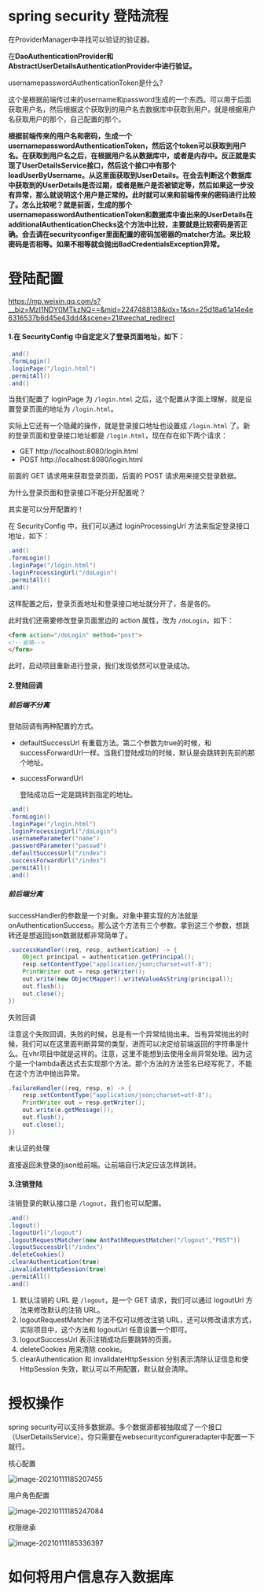 # spring security 登陆流程

在ProviderManager中寻找可以验证的验证器。

在**DaoAuthenticationProvider和AbstractUserDetailsAuthenticationProvider中进行验证。**

usernamepasswordAuthenticationToken是什么?

这个是根据前端传过来的username和password生成的一个东西。可以用于后面获取用户名，然后根据这个获取到的用户名去数据库中获取到用户。就是根据用户名获取用户的那个，自己配置的那个。

**根据前端传来的用户名和密码，生成一个usernamepasswordAuthenticationToken，然后这个token可以获取到用户名。在获取到用户名之后，在根据用户名从数据库中，或者是内存中。反正就是实现了UserDetailsService接口，然后这个接口中有那个loadUserByUsername。从这里面获取到UserDetails。在会去判断这个数据库中获取到的UserDetails是否过期，或者是账户是否被锁定等，然后如果这一步没有异常，那么就说明这个用户是正常的。此时就可以来和前端传来的密码进行比较了。怎么比较呢？就是前面，生成的那个 usernamepasswordAuthenticationToken和数据库中查出来的UserDetails在additionalAuthenticationChecks这个方法中比较，主要就是比较密码是否正确。会去调在securityconfiger里面配置的密码加密器的matcher方法。来比较密码是否相等。如果不相等就会抛出BadCredentialsException异常。**

# 登陆配置

https://mp.weixin.qq.com/s?__biz=MzI1NDY0MTkzNQ==&mid=2247488138&idx=1&sn=25d18a61a14e4e6316537b6d45e43dd4&scene=21#wechat_redirect

#### 1.在 SecurityConfig 中自定定义了登录页面地址，如下：

```java
.and()
.formLogin()
.loginPage("/login.html")
.permitAll()
.and()
```

当我们配置了 loginPage 为 `/login.html` 之后，这个配置从字面上理解，就是设置登录页面的地址为 `/login.html`。

实际上它还有一个隐藏的操作，就是登录接口地址也设置成 `/login.html` 了。新的登录页面和登录接口地址都是 `/login.html`，现在存在如下两个请求：

- GET http://localhost:8080/login.html
- POST http://localhost:8080/login.html

前面的 GET 请求用来获取登录页面，后面的 POST 请求用来提交登录数据。

为什么登录页面和登录接口不能分开配置呢？

其实是可以分开配置的！

在 SecurityConfig 中，我们可以通过 loginProcessingUrl 方法来指定登录接口地址，如下：

```java
.and()
.formLogin()
.loginPage("/login.html")
.loginProcessingUrl("/doLogin")
.permitAll()
.and()
```

这样配置之后，登录页面地址和登录接口地址就分开了，各是各的。

此时我们还需要修改登录页面里边的 action 属性，改为 `/doLogin`，如下：

```html
<form action="/doLogin" method="post">
<!--省略-->
</form>
```

此时，启动项目重新进行登录，我们发现依然可以登录成功。

#### 2.登陆回调

##### 前后端不分离

登陆回调有两种配置的方式。

- defaultSuccessUrl  有重载方法。第二个参数为true的时候，和successForwardUrl一样。当我们登陆成功的时候，默认是会跳转到先前的那个地址。

- successForwardUrl  

  登陆成功后一定是跳转到指定的地址。

```java
.and()
.formLogin()
.loginPage("/login.html")
.loginProcessingUrl("/doLogin")
.usernameParameter("name")
.passwordParameter("passwd")
.defaultSuccessUrl("/index")
.successForwardUrl("/index")
.permitAll()
.and()
```

##### 前后端分离

successHandler的参数是一个对象。对象中要实现的方法就是onAuthenticationSuccess。那么这个方法有三个参数。拿到这三个参数，想跳转还是想返回json数据就都非常简单了。

```java
.successHandler((req, resp, authentication) -> {
    Object principal = authentication.getPrincipal();
    resp.setContentType("application/json;charset=utf-8");
    PrintWriter out = resp.getWriter();
    out.write(new ObjectMapper().writeValueAsString(principal));
    out.flush();
    out.close();
})
```

失败回调

注意这个失败回调，失败的时候，总是有一个异常给抛出来。当有异常抛出的时候，我们可以在这里面判断异常的类型，进而可以决定给前端返回的字符串是什么。在vhr项目中就是这样的。注意，这里不能想到去使用全局异常处理。因为这个是一个lambda表达式去实现那个方法。那个方法的方法签名已经写死了，不能在这个方法中抛出异常。

```java
.failureHandler((req, resp, e) -> {
    resp.setContentType("application/json;charset=utf-8");
    PrintWriter out = resp.getWriter();
    out.write(e.getMessage());
    out.flush();
    out.close();
})
```

未认证的处理

直接返回未登录的json给前端。让前端自行决定应该怎样跳转。

#### 3.注销登陆

注销登录的默认接口是 `/logout`，我们也可以配置。

```java
.and()
.logout()
.logoutUrl("/logout")
.logoutRequestMatcher(new AntPathRequestMatcher("/logout","POST"))
.logoutSuccessUrl("/index")
.deleteCookies()
.clearAuthentication(true)
.invalidateHttpSession(true)
.permitAll()
.and()
```

1. 默认注销的 URL 是 `/logout`，是一个 GET 请求，我们可以通过 logoutUrl 方法来修改默认的注销 URL。
2. logoutRequestMatcher 方法不仅可以修改注销 URL，还可以修改请求方式，实际项目中，这个方法和 logoutUrl 任意设置一个即可。
3. logoutSuccessUrl 表示注销成功后要跳转的页面。
4. deleteCookies 用来清除 cookie。
5. clearAuthentication 和 invalidateHttpSession 分别表示清除认证信息和使 HttpSession 失效，默认可以不用配置，默认就会清除。

# 授权操作

spring security可以支持多数据源。多个数据源都被抽取成了一个接口（UserDetailsService）。你只需要在websecurityconfigureradapter中配置一下就行。

核心配置

![image-20210111185207455](D:\Desktop\笔记\images\image-20210111185207455.png)

用户角色配置

![image-20210111185247084](D:\Desktop\笔记\images\image-20210111185247084.png)

权限继承

![image-20210111185336397](D:\Desktop\笔记\images\image-20210111185336397.png)

# 如何将用户信息存入数据库

